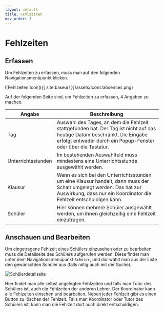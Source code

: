 ```yaml
---
layout: default
title: Fehlzeiten
nav_order: 3
---
```


# Fehlzeiten

## Erfassen

Um Fehlzeiten zu erfassen, muss man auf den folgenden Navigationsmenüpunkt klicken.

![Fehlzeiten Icon]({{ site.baseurl }}/assets/icons/absences.png)

Auf der folgenden Seite sind, um Fehlzeiten zu erfassen, 4 Angaben zu machen.

| Angabe             | Beschreibung                                                                                                                                                                               |
|--------------------|--------------------------------------------------------------------------------------------------------------------------------------------------------------------------------------------|
| Tag                | Auswahl des Tages, an dem die Fehlzeit stattgefunden hat. Der Tag ist nicht auf das heutige Datum beschränkt. Die Eingabe erfolgt entweder durch ein Popup-Fenster oder über die Tastatur. |
| Unterrichtsstunden | Im bestehenden Auswahlfeld muss mindestens eine Unterrichtsstunde ausgewählt werden.                                                                                                       |
| Klausur            | Wenn es sich bei den Unterrichtsstunden um eine Klausur handelt, dann muss der Schalt umgelegt werden. Das hat zur Auswirkung, dass nur ein Koordinator die Fehlzeit entschuldigen kann.   |
| Schüler            | Hier können mehrere Schüler ausgewählt werden, um ihnen gleichzeitig eine Fehlzeit einzutragen.                                                                                            |

## Anschauen und Bearbeiten

Um eingetragene Fehlzeit eines Schülers einzusehen oder zu bearbeiten muss die Detailseite des Schülers aufgerufen werden.
Diese findet man unter dem Navigationsmenüpunkt `Schüler`, und dor wählt man aus der Liste den gewünschten Schüler aus (falls nötig auch mit der Suche).

<img src="{{ site.baseurl }}/assets/images/student_overview.png" alt="Schülerdetailseite" style="max-width: 20rem">

Hier findet man alle selbst angelegten Fehlzeiten und falls man Tutor des Schülers ist, auch die Fehlzeiten der anderen Lehrer.
Der Koordinator kann alle Fehlzeiten einsehen und bearbeiten.
Neben jeder Fehlzeit gibt es einen Button zu löschen der Fehlzeit.
Falls man Koordinator oder Tutor des Schülers ist, kann man die Fehlzeit dort auch direkt entschuldigen.
